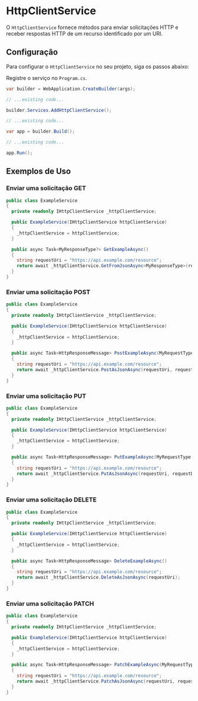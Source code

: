 # HttpClientService

O `HttpClientService` fornece métodos para enviar solicitações HTTP e receber respostas HTTP de um recurso identificado por um URI.

## Configuração

Para configurar o `HttpClientService` no seu projeto, siga os passos abaixo:

Registre o serviço no `Program.cs`.

```csharp
var builder = WebApplication.CreateBuilder(args);

// ...existing code...

builder.Services.AddHttpClientService();

// ...existing code...

var app = builder.Build();

// ...existing code...

app.Run();
```

## Exemplos de Uso

### Enviar uma solicitação GET

```csharp
public class ExampleService
{
  private readonly IHttpClientService _httpClientService;

  public ExampleService(IHttpClientService httpClientService)
  {
    _httpClientService = httpClientService;
  }

  public async Task<MyResponseType?> GetExampleAsync()
  {
    string requestUri = "https://api.example.com/resource";
    return await _httpClientService.GetFromJsonAsync<MyResponseType>(requestUri);
  }
}
```

### Enviar uma solicitação POST

```csharp
public class ExampleService
{
  private readonly IHttpClientService _httpClientService;

  public ExampleService(IHttpClientService httpClientService)
  {
    _httpClientService = httpClientService;
  }

  public async Task<HttpResponseMessage> PostExampleAsync(MyRequestType requestData)
  {
    string requestUri = "https://api.example.com/resource";
    return await _httpClientService.PostAsJsonAsync(requestUri, requestData);
  }
}
```

### Enviar uma solicitação PUT

```csharp
public class ExampleService
{
  private readonly IHttpClientService _httpClientService;

  public ExampleService(IHttpClientService httpClientService)
  {
    _httpClientService = httpClientService;
  }

  public async Task<HttpResponseMessage> PutExampleAsync(MyRequestType requestData)
  {
    string requestUri = "https://api.example.com/resource";
    return await _httpClientService.PutAsJsonAsync(requestUri, requestData);
  }
}
```

### Enviar uma solicitação DELETE

```csharp
public class ExampleService
{
  private readonly IHttpClientService _httpClientService;

  public ExampleService(IHttpClientService httpClientService)
  {
    _httpClientService = httpClientService;
  }

  public async Task<HttpResponseMessage> DeleteExampleAsync()
  {
    string requestUri = "https://api.example.com/resource";
    return await _httpClientService.DeleteAsJsonAsync(requestUri);
  }
}
```

### Enviar uma solicitação PATCH

```csharp
public class ExampleService
{
  private readonly IHttpClientService _httpClientService;

  public ExampleService(IHttpClientService httpClientService)
  {
    _httpClientService = httpClientService;
  }

  public async Task<HttpResponseMessage> PatchExampleAsync(MyRequestType requestData)
  {
    string requestUri = "https://api.example.com/resource";
    return await _httpClientService.PatchAsJsonAsync(requestUri, requestData);
  }
}
```
